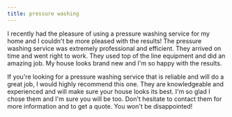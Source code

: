 ```yaml
---
title: pressure washing
---
```


I recently had the pleasure of using a pressure washing service for my home and I couldn't be more pleased with the results! The pressure washing service was extremely professional and efficient. They arrived on time and went right to work. They used top of the line equipment and did an amazing job. My house looks brand new and I'm so happy with the results.

If you're looking for a pressure washing service that is reliable and will do a great job, I would highly recommend this one. They are knowledgeable and experienced and will make sure your house looks its best. I'm so glad I chose them and I'm sure you will be too. Don't hesitate to contact them for more information and to get a quote. You won't be disappointed!